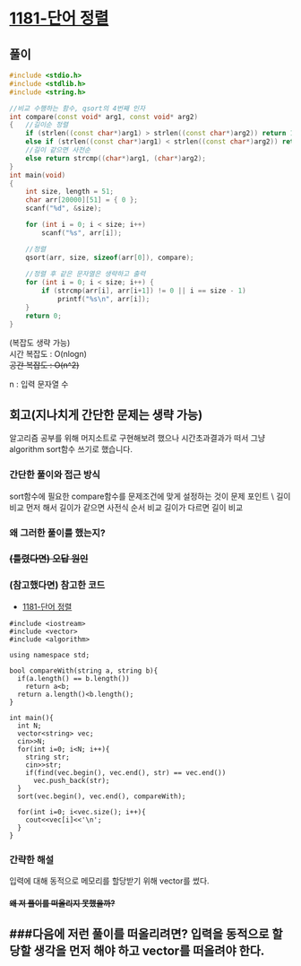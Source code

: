 
# [1181-단어 정렬](https://www.acmicpc.net/problem/1181)

## 풀이

```cpp
#include <stdio.h>
#include <stdlib.h> 
#include <string.h>

//비교 수행하는 함수, qsort의 4번째 인자
int compare(const void* arg1, const void* arg2) 
{   //길이순 정렬
	if (strlen((const char*)arg1) > strlen((const char*)arg2)) return 1;
	else if (strlen((const char*)arg1) < strlen((const char*)arg2)) return -1;
	//길이 같으면 사전순
	else return strcmp((char*)arg1, (char*)arg2);
} 
int main(void)
{    
	int size, length = 51;
	char arr[20000][51] = { 0 };
	scanf("%d", &size);

	for (int i = 0; i < size; i++)      
		scanf("%s", arr[i]);

	//정렬
	qsort(arr, size, sizeof(arr[0]), compare);
	
	//정렬 후 같은 문자열은 생략하고 출력
	for (int i = 0; i < size; i++) {
		if (strcmp(arr[i], arr[i+1]) != 0 || i == size - 1)
			printf("%s\n", arr[i]);
	}
	return 0;
}
```
(복잡도 생략 가능)  
시간 복잡도 : O(nlogn)  
~~공간 복잡도 : O(n^2)~~

n : 입력 문자열 수

## 회고(지나치게 간단한 문제는 생략 가능)
알고리즘 공부를 위해 머지소트로 구현해보려 했으나 시간초과결과가 떠서 그냥 algorithm sort함수 쓰기로 했습니다. 
### 간단한 풀이와 접근 방식
sort함수에 필요한 compare함수를 문제조건에 맞게 설정하는 것이 문제 포인트 \\
길이 비교 먼저 해서 길이가 같으면 사전식 순서 비교 길이가 다르면 길이 비교
### 왜 그러한 풀이를 했는지? 

### ~~(틀렸다면) 오답 원인~~

### (참고했다면) 참고한 코드

- [1181-단어 정렬]([링크](https://aorica.tistory.com/104))
```
#include <iostream>
#include <vector>
#include <algorithm>

using namespace std;

bool compareWith(string a, string b){
  if(a.length() == b.length())
    return a<b;
  return a.length()<b.length();
}

int main(){
  int N;
  vector<string> vec;  
  cin>>N;
  for(int i=0; i<N; i++){
    string str;
    cin>>str;
    if(find(vec.begin(), vec.end(), str) == vec.end())
      vec.push_back(str);
  }
  sort(vec.begin(), vec.end(), compareWith);

  for(int i=0; i<vec.size(); i++){
    cout<<vec[i]<<'\n';
  }
}
```
### 간략한 해설
입력에 대해 동적으로 메모리를 할당받기 위해 vector를 썼다. 

#### ~~왜 저 풀이를 떠올리지 못했을까?~~

###다음에 저런 풀이를 떠올리려면?
입력을 동적으로 할당할 생각을 먼저 해야 하고 vector를 떠올려야 한다.
---


 
